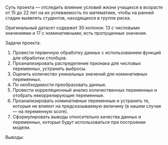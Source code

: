 Суть проекта — отследить влияние условий жизни учащихся в возрасте от 15 до 22 лет на их успеваемость по математике, чтобы на ранней стадии выявлять студентов, находящихся в группе риска.

Оригинальный датасет содержит 30 колонок: 13 с числовыми значениями и 17 с номинативными; есть пропущенные значения.

Задачи проекта:
1. Провести первичную обработку данных с использованием функций для обработки столбцов.
2. Проанализировать распределение признака для числовых переменных, устранить выбросы.
3. Оценить количество уникальных значений для номинативных переменных.
4. По необходимости преобразовать данные.
5. Провести корреляционный анализ количественных переменных и отобрать некоррелирующие переменные.
6. Проанализировать номинативные переменные и устранить те, которые не влияют на предсказываемую величину (в нашем случае — на переменную score).
7. Сформулировать выводы относительно качества данных и переменных, которые будут использоваться при построении модели.

Выводы: